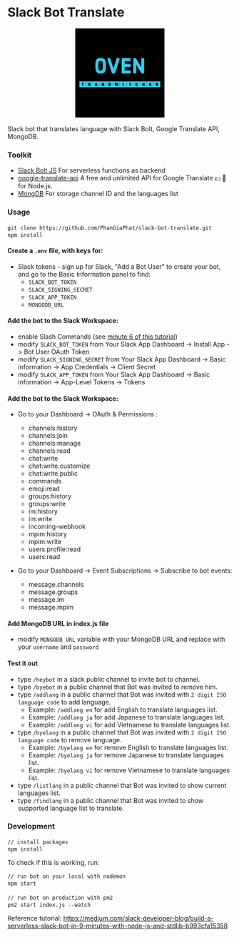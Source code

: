 # Slack Bot Translate
<div style="text-align: center;">
    <img src="/Witcher.jpg" height="200" alt="OVEN TransWitcher" />
</div>


Slack bot that translates language with Slack Bolt, Google Translate API, MongoDB.

### Toolkit
* [Slack Bolt JS](https://github.com/slackapi/bolt-js) For serverless functions as backend
* [google-translate-api](https://www.npmjs.com/package/@vitalets/google-translate-api) A free and unlimited API for Google Translate 💵 🚫 for Node.js.
* [MongDB](https://www.mongodb.com/) For storage channel ID and the languages list 
### Usage

```
git clone https://github.com/PhanGiaPhat/slack-bot-translate.git
npm install
```

#### Create a `.env` file, with keys for: 
- Slack tokens - sign up for Slack, "Add a Bot User" to create your bot, and go to the Basic Information panel to find:
  - `SLACK_BOT_TOKEN`
  - `SLACK_SIGNING_SECRET`
  - `SLACK_APP_TOKEN`
  - `MONGODB_URL`

#### Add the bot to the Slack Workspace:
- enable Slash Commands (see [minute 6 of this tutorial](https://medium.com/slack-developer-blog/build-a-serverless-slack-bot-in-9-minutes-with-node-js-and-stdlib-b993cfa15358))
- modify `SLACK_BOT_TOKEN` from Your Slack App Dashboard -> Install App -> Bot User OAuth Token
- modify `SLACK_SIGNING_SECRET` from Your Slack App Dashboard -> Basic information -> App Credentials -> Client Secret
- modify `SLACK_APP_TOKEN` from Your Slack App Dashboard -> Basic information -> App-Level Tokens -> Tokens

#### Add the bot to the Slack Workspace:
- Go to your Dashboard -> OAuth & Permissions :
    - channels:history
    - channels:join
    - channels:manage
    - channels:read
    - chat:write
    - chat:write.customize
    - chat:write.public
    - commands
    - emoji:read
    - groups:history
    - groups:write
    - im:history
    - im:write
    - incoming-webhook
    - mpim:history
    - mpim:write
    - users.profile:read
    - users:read


- Go to your Dashboard -> Event Subscriptions -> Subscribe to bot events:
    - message.channels
    - message.groups
    - message.im
    - message.mpim


#### Add MongoDB URL in index.js file
- modify `MONGODB_URL` variable with your MongoDB URL and replace with your `username` and `password`


#### Test it out
- type `/heybot` in a slack public channel to invite bot to channel.
- type `/byebot` in a public channel that Bot was invited to remove him.
- type `/addlang` in a public channel that Bot was invited with `2 digit ISO language code` to add language.
    - Example: `/addlang en` for add English to translate languages list.
    - Example: `/addlang ja` for add Japanese to translate languages list.
    - Example: `/addlang vi` for add Vietnamese to translate languages list.
- type `/byelang` in a public channel that Bot was invited with `2 digit ISO language code` to remove language.
    - Example: `/byelang en` for remove English to translate languages list.
    - Example: `/byelang ja` for remove Japanese to translate languages list.
    - Example: `/byelang vi` for remove Vietnamese to translate languages list.
- type `/listlang` in a public channel that Bot was invited to show current languages list.
- type `/findlang` in a public channel that Bot was invited to show supported language list to translate.
### Development

```
// install packages
npm install 
```

To check if this is working, run:
```
// run bot on your local with nodemon
npm start 

// run bot on production with pm2
pm2 start index.js --watch 
```

Reference tutorial: https://medium.com/slack-developer-blog/build-a-serverless-slack-bot-in-9-minutes-with-node-js-and-stdlib-b993cfa15358
